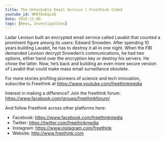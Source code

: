 ```yaml
---
title: The Unhackable Email Service | Freethink Coded
youtube_id: NM8fAnEqs1Q
date: 2015-11-08
tags: [News, Investigations]
---
```


Ladar Levison built an encrypted email service called Lavabit that counted a prominent figure among its users: Edward Snowden. After spending 10 years building Lavabit, he has to destroy it all in one night. When the FBI demanded Levison decrypt Snowden’s communications, he had two options, either hand over the encryption key or destroy his servers. He chose the latter. Now, he’s back and building an even more secure version of Lavabit that could make mass email surveillance obsolete.


For more stories profiling pioneers of science and tech innovation, subscribe to Freethink at <https://www.youtube.com/freethinkmedia>

Interest in making a difference? Join the freethink forum: <https://www.facebook.com/groups/freethinkforum/>

And follow Freethink across other platforms here:

- Facebook: <https://www.facebook.com/freethinkmedia>
- Twitter: <https://twitter.com/freethinkmedia>
- Instagram: <https://www.instagram.com/freethink>
- Website: <http://www.freethink.com>

